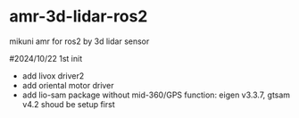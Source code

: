 # amr-3d-lidar-ros2
mikuni amr for ros2 by 3d lidar sensor

#2024/10/22 1st init
- add livox driver2
- add oriental motor driver
- add lio-sam package without mid-360/GPS function: eigen v3.3.7, gtsam v4.2 shoud be setup first
                                
  
